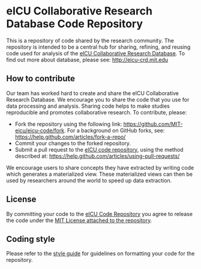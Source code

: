 # eICU Collaborative Research Database Code Repository

This is a repository of code shared by the research community. The repository is intended to be a central hub for sharing, refining, and reusing code used for analysis of the [eICU Collaborative Research Database](http://eicu-crd.mit.edu). To find out more about database, please see: http://eicu-crd.mit.edu

## How to contribute

Our team has worked hard to create and share the eICU Collaborative Research Database. We encourage you to share the code that you use for data processing and analysis. Sharing code helps to make studies reproducible and promotes collaborative research. To contribute, please:

- Fork the repository using the following link: https://github.com/MIT-eicu/eicu-code/fork. For a background on GitHub forks, see: https://help.github.com/articles/fork-a-repo/
- Commit your changes to the forked repository.
- Submit a pull request to the [eICU code repository](https://github.com/MIT-eicu/eicu-code), using the method described at: https://help.github.com/articles/using-pull-requests/

We encourage users to share concepts they have extracted by writing code which generates a materialized view. These materialized views can then be used by researchers around the world to speed up data extraction.

## License

By committing your code to the [eICU Code Repository](https://github.com/mit-eicu/eicu-code) you agree to release the code under the [MIT License attached to the repository](https://github.com/mit-eicu/eicu-code/blob/master/LICENSE).

## Coding style

Please refer to the [style guide](https://github.com/MIT-eICU/eicu-code/blob/master/styleguide.md) for guidelines on formatting your code for the repository.




